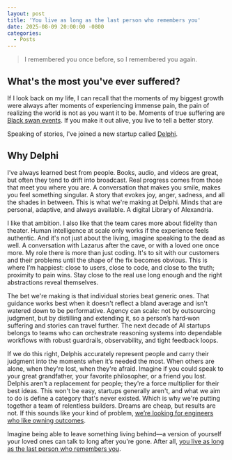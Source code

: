 ```yaml
---
layout: post
title: 'You live as long as the last person who remembers you'
date: 2025-08-09 20:00:00 -0800
categories:
  - Posts
---
```


> I remembered you once before, so I remembered you again.

## What's the most you've ever suffered?

If I look back on my life, I can recall that the moments of my biggest growth were always after moments of experiencing immense pain, the pain of realizing the world is not as you want it to be. Moments of true suffering are [Black swan events](https://en.wikipedia.org/wiki/Black_swan_theory). If you make it out alive, you live to tell a better story.

Speaking of stories, I've joined a new startup called [Delphi](https://delphi.ai).

## Why Delphi

I’ve always learned best from people. Books, audio, and videos are great, but often they tend to drift into broadcast. Real progress comes from those that meet you where you are. A conversation that makes you smile, makes you feel something singular. A story that evokes joy, anger, sadness, and all the shades in between. This is what we're making at Delphi. Minds that are personal, adaptive, and always available. A digital Library of Alexandria.

I like that ambition. I also like that the team cares more about fidelity than theater. Human intelligence at scale only works if the experience feels authentic. And it's not just about the living, imagine speaking to the dead as well. A conversation with Lazarus after the cave, or with a loved one once more. My role there is more than just coding. It's to sit with our customers and their problems until the shape of the fix becomes obvious. This is where I’m happiest: close to users, close to code, and close to the truth; proximity to pain wins. Stay close to the real use long enough and the right abstractions reveal themselves.

The bet we're making is that individual stories beat generic ones. That guidance works best when it doesn't reflect a bland average and isn't watered down to be performative. Agency can scale: not by outsourcing judgment, but by distilling and extending it, so a person’s hard‑won suffering and stories can travel further. The next decade of AI startups belongs to teams who can orchestrate reasoning systems into dependable workflows with robust guardrails, observability, and tight feedback loops.

If we do this right, Delphis accurately represent people and carry their judgment into the moments when it’s needed the most. When others are alone, when they're lost, when they're afraid. Imagine if you could speak to your great grandfather, your favorite philosopher, or a friend you lost. Delphis aren't a replacement for people; they're a force multiplier for their best ideas. This won't be easy, startups generally aren't, and what we aim to do is define a category that's never existed. Which is why we're putting together a team of relentless builders. Dreams are cheap, but results are not. If this sounds like your kind of problem, [we’re looking for engineers who like owning outcomes](https://delphi.ai/careers#roles).

Imagine being able to leave something living behind—a version of yourself your loved ones can talk to long after you're gone. After all, [you live as long as the last person who remembers you](https://www.delphi.ai/faris-habib).
